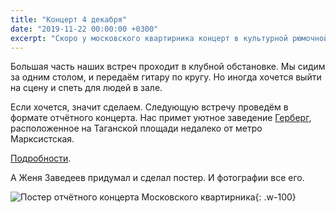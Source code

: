 ```yaml
---
title: "Концерт 4 декабря"
date: "2019-11-22 00:00:00 +0300"
excerpt: "Скоро у московского квартирника концерт в культурной рюмочной Герберг."
---
```


Большая часть наших встреч проходит в клубной обстановке. Мы сидим за одним столом, и передаём гитару по кругу. Но иногда хочется выйти на сцену и спеть для людей в зале.

Если хочется, значит сделаем. Следующую встречу проведём в формате отчётного концерта. Нас примет уютное заведение [Герберг](https://vk.com/gerberg.moscow), расположенное на Таганской площади недалеко от метро Марксистская.

[Подробности](https://www.meetup.com/ru-RU/bardmsk/events/266548394/).

А Женя Заведеев придумал и сделал постер. И фотографии все его.

![Постер отчётного концерта Московского квартирника](https://github.com/mark-shevchenko-name/mark-shevchenko-name.github.io/assets/10639110/f19e393e-6531-4d84-b1ce-9c0addbdf271){: .w-100}
